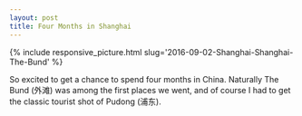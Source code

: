 ```yaml
---
layout: post
title: Four Months in Shanghai
---
```


{% include responsive_picture.html slug='2016-09-02-Shanghai-Shanghai-The-Bund' %}

So excited to get a chance to spend four months in China. Naturally The Bund (外滩) was among the first places we went, and of course I had to get the classic tourist shot of Pudong (浦东).
